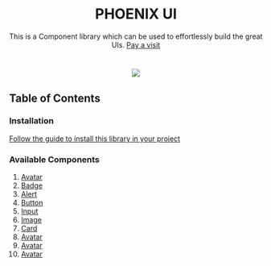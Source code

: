 
<h1 align="center">PHOENIX UI</h1>
<p align="center">This is a Component library which can be used to effortlessly build the great UIs. <a href="https://ui-phoenix.netlify.app">Pay a visit</a><br></p>

<h1 align="center" ><img src="https://user-images.githubusercontent.com/77954411/153797027-e21095a5-c6a5-41fd-908b-7002b8328759.gif"/></h1>


## Table of Contents
### Installation
[Follow the guide to install this library in your project](https://ui-phoenix.netlify.app)

### Available Components

1. [Avatar](https://ui-phoenix.netlify.app/components/docs/docs.html)
2. [Badge](https://ui-phoenix.netlify.app/components/docs/docs.html)
3. [Alert](https://ui-phoenix.netlify.app/components/docs/docs.html)
4. [Button](https://ui-phoenix.netlify.app/components/docs/docs.html)
5. [Input](https://ui-phoenix.netlify.app/components/docs/docs.html)
6. [Image](https://ui-phoenix.netlify.app/components/docs/docs.html)
7. [Card](https://ui-phoenix.netlify.app/components/docs/docs.html)
8. [Avatar](https://ui-phoenix.netlify.app/components/docs/docs.html)
9. [Avatar](https://ui-phoenix.netlify.app/components/docs/docs.html)
10. [Avatar](https://ui-phoenix.netlify.app/components/docs/docs.html) 
